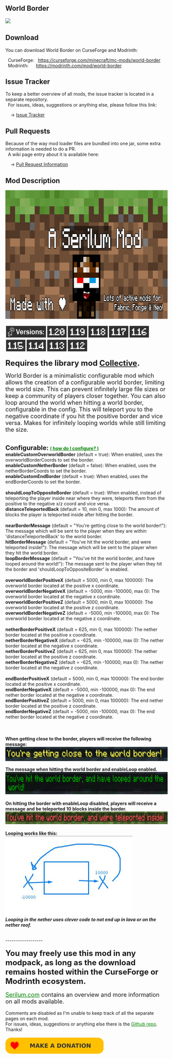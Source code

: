 <h2>World Border</h2>
<p><a href="https://github.com/Serilum/World-Border"><img src="https://serilum.com/assets/data/logo/world-border.png"></a></p><h2>Download</h2>
<p>You can download World Border on CurseForge and Modrinth:</p><p>&nbsp;&nbsp;CurseForge: &nbsp;&nbsp;<a href="https://curseforge.com/minecraft/mc-mods/world-border">https://curseforge.com/minecraft/mc-mods/world-border</a><br>&nbsp;&nbsp;Modrinth: &nbsp;&nbsp;&nbsp;&nbsp;&nbsp;<a href="https://modrinth.com/mod/world-border">https://modrinth.com/mod/world-border</a></p>
<h2>Issue Tracker</h2>
<p>To keep a better overview of all mods, the issue tracker is located in a separate repository.<br>&nbsp;&nbsp;For issues, ideas, suggestions or anything else, please follow this link:</p>
<p>&nbsp;&nbsp;&nbsp;&nbsp;-> <a href="https://serilum.com/url/issue-tracker">Issue Tracker</a></p>
<h2>Pull Requests</h2>
<p>Because of the way mod loader files are bundled into one jar, some extra information is needed to do a PR.<br>&nbsp;&nbsp;A wiki page entry about it is available here:</p>
<p>&nbsp;&nbsp;&nbsp;&nbsp;-> <a href="https://serilum.com/url/pull-requests">Pull Request Information</a></p>
<h2>Mod Description</h2>
<p><a href="https://serilum.com/" rel="nofollow"><img src="https://github.com/Serilum/.cdn/blob/main/description/header/header.png" alt="" width="838" height="400"></a><br><br><a href="https://legacy.curseforge.com/minecraft/mc-mods/world-border/files"><img src="https://github.com/Serilum/.cdn/raw/main/description/versions/header.png"></a><a href="https://legacy.curseforge.com/minecraft/mc-mods/world-border/files/all?filter-status=1&filter-game-version=1738749986:75125" rel="nofollow"><img src="https://github.com/Serilum/.cdn/raw/main/description/versions/1_20.png"></a><a href="https://legacy.curseforge.com/minecraft/mc-mods/world-border/files/all?filter-status=1&filter-game-version=1738749986:73407" rel="nofollow"><img src="https://github.com/Serilum/.cdn/raw/main/description/versions/1_19.png"></a><a href="https://legacy.curseforge.com/minecraft/mc-mods/world-border/files/all?filter-status=1&filter-game-version=1738749986:73250" rel="nofollow"><img src="https://github.com/Serilum/.cdn/raw/main/description/versions/1_18.png"></a><a href="https://legacy.curseforge.com/minecraft/mc-mods/world-border/files/all?filter-status=1&filter-game-version=1738749986:73242" rel="nofollow"><img src="https://github.com/Serilum/.cdn/raw/main/description/versions/1_17.png"></a><a href="https://legacy.curseforge.com/minecraft/mc-mods/world-border/files/all?filter-status=1&filter-game-version=1738749986:70886" rel="nofollow"><img src="https://github.com/Serilum/.cdn/raw/main/description/versions/1_16.png"></a><a href="https://legacy.curseforge.com/minecraft/mc-mods/world-border/files/all?filter-status=1&filter-game-version=1738749986:68722" rel="nofollow"><img src="https://github.com/Serilum/.cdn/raw/main/description/versions/1_15.png"></a><a href="https://legacy.curseforge.com/minecraft/mc-mods/world-border/files/all?filter-status=1&filter-game-version=1738749986:64806" rel="nofollow"><img src="https://github.com/Serilum/.cdn/raw/main/description/versions/1_14.png"></a><a href="https://legacy.curseforge.com/minecraft/mc-mods/world-border/files/all?filter-status=1&filter-game-version=1738749986:55023" rel="nofollow"><img src="https://github.com/Serilum/.cdn/raw/main/description/versions/1_13.png"></a><a href="https://legacy.curseforge.com/minecraft/mc-mods/world-border/files/all?filter-status=1&filter-game-version=1738749986:628" rel="nofollow"><img src="https://github.com/Serilum/.cdn/raw/main/description/versions/1_12.png"></a><br><br><strong><span style="font-size:24px">Requires the library mod&nbsp;<a style="font-size:24px" href="https://www.curseforge.com/minecraft/mc-mods/collective" rel="nofollow">Collective</a>.<br></span></strong></p>
<p><span style="font-size:18px">World Border is a minimalistic configurable mod which allows the creation of a configurable world border, limiting the world size. This can prevent infinitely large file sizes or keep a community of players closer together. You can also loop around the world when hitting a world border, configurable in the config. This will teleport you to the negative coordinate if you hit the positive border and vice versa. Makes for infinitely looping worlds while still limiting the size.</span><br><br><br><span style="font-size:18px"><strong><span style="font-size:20px">Configurable:</span> <span style="color:#008000;font-size:14px"><a style="color:#008000" href="https://serilum.com/url/issue-trackerwiki/how-to-configure-mods" rel="nofollow">(&nbsp;how do I configure?&nbsp;)</a></span></strong></span><strong><br>enableCustomOverworldBorder</strong>&nbsp;(default = true): When enabled, uses the overworldBorderCoords to set the border.<br><strong>enableCustomNetherBorder</strong>&nbsp;(default = false): When enabled, uses the netherBorderCoords to set the border.<br><strong>enableCustomEndBorder</strong>&nbsp;(default = true): When enabled, uses the endBorderCoords to set the border.<br><br><strong>shouldLoopToOppositeBorder</strong>&nbsp;(default = true): When enabled, instead of teleporting the player inside near where they were, teleports them from the positive to the negative x/z coord and vice versa.<br><strong>distanceTeleportedBack</strong>&nbsp;(default = 10, min 0, max 1000): The amount of blocks the player is teleported inside after hitting the border.<br><br><strong>nearBorderMessage</strong>&nbsp;(default = "You're getting close to the world border!"): The message which will be sent to the player when they are within 'distanceTeleportedBack' to the world border.<br><strong>hitBorderMessage</strong>&nbsp;(default = "You've hit the world border, and were teleported inside!"): The message which will be sent to the player when they hit the world border.<br><strong>loopBorderMessage</strong>&nbsp;(default = "You've hit the world border, and have looped around the world!"): The message sent to the player when they hit the border and 'shouldLoopToOppositeBorder' is enabled.<br><br><strong>overworldBorderPositiveX</strong>&nbsp;(default = 5000, min 0, max 100000): The overworld border located at the positive x coordinate.<br><strong>overworldBorderNegativeX</strong>&nbsp;(default = -5000, min -100000, max 0): The overworld border located at the negative x coordinate.<br><strong>overworldBorderPositiveZ</strong>&nbsp;(default = 5000, min 0, max 100000): The overworld border located at the positive z coordinate.<br><strong>overworldBorderNegativeZ</strong>&nbsp;(default = -5000, min -100000, max 0): The overworld border located at the negative z coordinate.<br><br><strong>netherBorderPositiveX</strong>&nbsp;(default = 625, min 0, max 100000): The nether border located at the positive x coordinate.<br><strong>netherBorderNegativeX</strong>&nbsp;(default = -625, min -100000, max 0): The nether border located at the negative x coordinate.<br><strong>netherBorderPositiveZ</strong>&nbsp;(default = 625, min 0, max 100000): The nether border located at the positive z coordinate.<br><strong>netherBorderNegativeZ</strong>&nbsp;(default = -625, min -100000, max 0): The nether border located at the negative z coordinate.<br><br><strong>endBorderPositiveX</strong>&nbsp;(default = 5000, min 0, max 100000): The end border located at the positive x coordinate.<br><strong>endBorderNegativeX</strong>&nbsp;(default = -5000, min -100000, max 0): The end nether border located at the negative x coordinate.<br><strong>endBorderPositiveZ</strong>&nbsp;(default = 5000, min 0, max 100000): The end nether border located at the positive z coordinate.<br><strong>endBorderNegativeZ</strong>&nbsp;(default = -5000, min -100000, max 0): The end nether border located at the negative z coordinate.<br><br><br><br><strong>When getting close to the border, players will receive the following message:</strong><br><picture><img src="https://github.com/Serilum/.cdn/raw/main/projects/world-border/a.jpg" width="653" height="44"></picture></p>
<p><strong><strong>The message when hitting the world border and enableLoop enabled.</strong></strong><br><picture><img src="https://github.com/Serilum/.cdn/raw/main/projects/world-border/b.jpg" width="892" height="69"></picture><br><strong><br>On hitting the border with enableLoop disabled, players will receive a message and be teleported 10 blocks inside the border.<br><picture><img src="https://github.com/Serilum/.cdn/raw/main/projects/world-border/c.jpg" width="871" height="39"></picture><br><br></strong><strong>Looping works like this:<br><picture><img src="https://github.com/Serilum/.cdn/raw/main/projects/world-border/d.jpg" width="395" height="248"></picture><em><br><span style="font-size:14px">Looping in the nether uses clever code to not end up in lava or on the nether roof.</span></em><br></strong></p>
<p><br>------------------<br><br><span style="font-size:24px"><strong>You may freely use this mod in any modpack, as long as the download remains hosted within the CurseForge or Modrinth ecosystem.</strong></span><br><br><span style="font-size:18px"><a style="font-size:18px;color:#008000" href="https://serilum.com/" rel="nofollow">Serilum.com</a> contains an overview and more information on all mods available.</span><br><br><span style="font-size:14px">Comments are disabled as I'm unable to keep track of all the separate pages on each mod.</span><span style="font-size:14px"><br>For issues, ideas, suggestions or anything else there is the&nbsp;<a style="font-size:14px;color:#008000" href="https://serilum.com/url/issue-tracker" rel="nofollow">Github repo</a>. Thanks!</span><span style="font-size:6px"><br><br></span><a href="https://ricksouth.com/donate" rel="nofollow"><img src="https://github.com/Serilum/.cdn/raw/main/description/shields/donation_rounded.svg" alt="" width="306" height="50"></a></p>